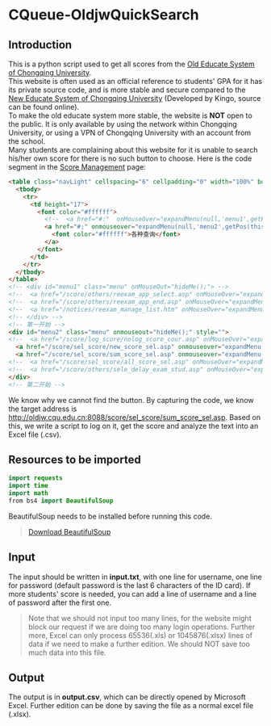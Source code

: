 # CQueue-OldjwQuickSearch

## Introduction
This is a python script used to get all scores from the [Old Educate System of Chongqing University](http://oldjw.cqu.edu.cn:8088).<br>
This website is often used as an official reference to students' GPA for it has its private source code, and is more stable and secure compared to the [New Educate System of Chongqing University](http://jxgl.cqu.edu.cn/) (Developed by Kingo, source can be found online).<br>
To make the old educate system more stable, the website is **NOT** open to the public. It is only available by using the network within Chongqing University, or using a VPN of Chongqing University with an account from the school.<br>
Many students are complaining about this website for it is unable to search his/her own score for there is no such button to choose. Here is the code segment in the [Score Management](http://oldjw.cqu.edu.cn:8088/score_zpy/index.asp) page:
```html
<table class="navLight" cellspacing="6" cellpadding="0" width="100%" border="0" style="background-color: #0082C6">
  <tbody>
    <tr>
      <td height="17">
        <font color="#ffffff">
          <!--  <a href="#:"  onMouseOver="expandMenu(null,'menu1',getPos(this,'Left'),getPos(this,'Top')+this.offsetHeight);" onmouseout="hideMe();" class="a" ><FONT color=#ffffff>重修考试</font></a> -->
          <a href="#;" onmouseover="expandMenu(null,'menu2',getPos(this,'Left'),getPos(this,'Top')+this.offsetHeight);" onmouseout="hideMe();" class="a">
            <font color="#ffffff">各种查询</font>
          </a>
        </font>
      </td>
    </tr>
  </tbody>
</table>
<!-- <div id="menu1" class="menu" onMouseOut="hideMe();"> -->
<!--  <a href="/score/others/reexam_app_select.asp" onMouseOver="expandMenu('menu1');">重修考试查询</a><br> -->
<!--  <a href="/score/others/reexam_app_end.asp" onMouseOver="expandMenu('menu1');">重修考试报名</a><br>  -->
<!--  <a href="/notices/reexam_manage_list.htm" onMouseOver="expandMenu('menu1');">查重考安排表</a><br> -->
<!-- </div> -->
<!-- 第一开始 -->
<div id="menu2" class="menu" onmouseout="hideMe();" style="">
<!--  <a href="/score/log_score/nolog_score_cour.asp" onMouseOver="expandMenu('menu2');">未提交成绩的课程</a><br> -->
  <a href="/score/sel_score/new_score_sel.asp" onmouseover="expandMenu('menu2');">学生最新成绩查询</a><br> 
  <a href="/score/sel_score/sum_score_sel.asp" onmouseover="expandMenu('menu2');">学生总成绩查询</a><br>
<!--  <a href="/score/sel_score/all_score_sel.asp" onMouseOver="expandMenu('menu2');">历史成绩记录查询</a><br> -->
<!--  <a href="/score/others/sele_delay_exam_stud.asp" onMouseOver="expandMenu('menu2');">学生缓考查询</a><br> -->
</div>
<!-- 第二开始 -->
```
We know why we cannot find the button. By capturing the code, we know the target address is http://oldjw.cqu.edu.cn:8088/score/sel_score/sum_score_sel.asp. Based on this, we write a script to log on it, get the score and analyze the text into an Excel file (.csv). 

## Resources to be imported
```Java
import requests
import time
import math
from bs4 import BeautifulSoup
```

BeautifulSoup needs to be installed before running this code.<br>
> [Download BeautifulSoup](https://www.crummy.com/software/BeautifulSoup/bs4/download/4.6/)<br>

## Input
The input should be written in **input.txt**, with one line for username, one line for password (default password is the last 6 characters of the ID card). If more students' score is needed, you can add a line of username and a line of password after the first one. <br>
> Note that we should not input too many lines, for the website might block our request if we are doing too many login operations. Further more, Excel can only process 65536(.xls) or 1045876(.xlsx) lines of data if we need to make a further edition. We should NOT save too much data into this file.

## Output
The output is in **output.csv**, which can be directly opened by Microsoft Excel. Further edition can be done by saving the file as a normal excel file (.xlsx).

